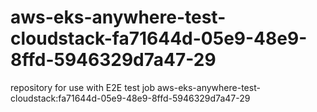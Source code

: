 # aws-eks-anywhere-test-cloudstack-fa71644d-05e9-48e9-8ffd-5946329d7a47-29
repository for use with E2E test job aws-eks-anywhere-test-cloudstack:fa71644d-05e9-48e9-8ffd-5946329d7a47-29
